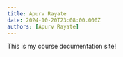 ```yaml
---
title: Apurv Rayate
date: 2024-10-20T23:08:00.000Z
authors: [Apurv Rayate]
---
```


This is my course documentation site!